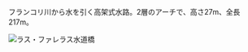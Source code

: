 フランコリ川から水を引く高架式水路。2層のアーチで、高さ27m、全長217m。

![ラス・ファレラス水道橋](https://upload.wikimedia.org/wikipedia/commons/3/31/Roman_aqueduct_Tarragona.jpg)